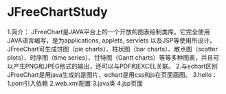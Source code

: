 # JFreeChartStudy
1.简介：
    JFreeChart是JAVA平台上的一个开放的图表绘制类库。它完全使用JAVA语言编写，是为applications, applets, servlets 以及JSP等使用所设计。
    JFreeChart可生成饼图（pie charts）、柱状图（bar charts）、散点图（scatter plots）、时序图（time series）、甘特图（Gantt charts）等等多种图表，并且可以产生PNG和JPEG格式的输出，还可以与PDF和EXCEL关联。
2.与echart区别
    JFreeChart是用java生成的是图片，echart是用css和js在页面画图。
3.hello：
    1.pom引入依赖
    2.web.xml配置
    3.java类
    4.jsp页面